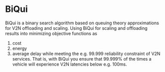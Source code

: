 # BiQui
BiQui is a binary search algorithm based on queuing theory approximations
for V2N offloading and scaling. Using BiQui for scaling and offloading
results into minimizing objective functions as
 1. cost
 2. energy
 3. average delay
while meeting the e.g. 99.999 reliability constraint of V2N services.
That is, with BiQui you ensure that 99.999% of the times a vehicle
will experience V2N latencies below e.g. 100ms.

